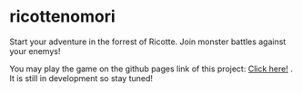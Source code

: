 # ricottenomori

Start your adventure in the forrest of Ricotte. Join monster battles against your enemys!

You may play the game on the github pages link of this project: [Click here!](https://sgohlke.github.io/ricottenomori/) . It is still in development so stay tuned!